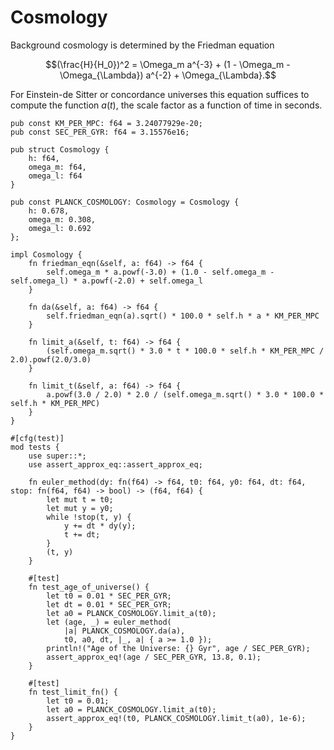 # Cosmology
Background cosmology is determined by the Friedman equation

$$(\frac{H}{H_0})^2 = \Omega_m a^{-3} + (1 - \Omega_m - \Omega_{\Lambda}) a^{-2} + \Omega_{\Lambda}.$$

For Einstein-de Sitter or concordance universes this equation suffices to compute the function $a(t)$, the scale factor as a function of time in seconds.

``` {.rust file=src/cosmology.rs}
pub const KM_PER_MPC: f64 = 3.24077929e-20;
pub const SEC_PER_GYR: f64 = 3.15576e16;

pub struct Cosmology {
    h: f64,
    omega_m: f64,
    omega_l: f64
}

pub const PLANCK_COSMOLOGY: Cosmology = Cosmology {
    h: 0.678,
    omega_m: 0.308,
    omega_l: 0.692
};

impl Cosmology {
    fn friedman_eqn(&self, a: f64) -> f64 {
        self.omega_m * a.powf(-3.0) + (1.0 - self.omega_m - self.omega_l) * a.powf(-2.0) + self.omega_l
    }

    fn da(&self, a: f64) -> f64 {
        self.friedman_eqn(a).sqrt() * 100.0 * self.h * a * KM_PER_MPC
    }

    fn limit_a(&self, t: f64) -> f64 {
        (self.omega_m.sqrt() * 3.0 * t * 100.0 * self.h * KM_PER_MPC / 2.0).powf(2.0/3.0)
    }

    fn limit_t(&self, a: f64) -> f64 {
        a.powf(3.0 / 2.0) * 2.0 / (self.omega_m.sqrt() * 3.0 * 100.0 * self.h * KM_PER_MPC)
    }
}

#[cfg(test)]
mod tests {
    use super::*;
    use assert_approx_eq::assert_approx_eq;

    fn euler_method(dy: fn(f64) -> f64, t0: f64, y0: f64, dt: f64, stop: fn(f64, f64) -> bool) -> (f64, f64) {
        let mut t = t0;
        let mut y = y0;
        while !stop(t, y) {
            y += dt * dy(y);
            t += dt;
        }
        (t, y)
    }

    #[test]
    fn test_age_of_universe() {
        let t0 = 0.01 * SEC_PER_GYR;
        let dt = 0.01 * SEC_PER_GYR;
        let a0 = PLANCK_COSMOLOGY.limit_a(t0);
        let (age, _) = euler_method(
            |a| PLANCK_COSMOLOGY.da(a),
            t0, a0, dt, |_, a| { a >= 1.0 });
        println!("Age of the Universe: {} Gyr", age / SEC_PER_GYR);
        assert_approx_eq!(age / SEC_PER_GYR, 13.8, 0.1);
    }

    #[test]
    fn test_limit_fn() {
        let t0 = 0.01;
        let a0 = PLANCK_COSMOLOGY.limit_a(t0);
        assert_approx_eq!(t0, PLANCK_COSMOLOGY.limit_t(a0), 1e-6);
    }
}
```

